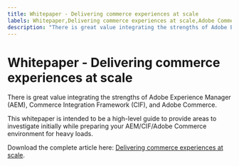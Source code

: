 ```yaml
---
title: Whitepaper - Delivering commerce experiences at scale
labels: Whitepaper,Delivering commerce experiences at scale,Adobe Commerce,cloud infrastructure,Adobe Experience Manager,Commerce Integration Framework,glass,headless,AEM,CIF,Adobe Experience Cloud
description: "There is great value integrating the strengths of Adobe Experience Manager (AEM), Commerce Integration Framework (CIF), and Adobe Commerce."
---
```


# Whitepaper - Delivering commerce experiences at scale

There is great value integrating the strengths of Adobe Experience Manager (AEM), Commerce Integration Framework (CIF), and Adobe Commerce.

This whitepaper is intended to be a high-level guide to provide areas to investigate initially while preparing your AEM/CIF/Adobe Commerce environment for heavy loads.

Download the complete article here: [Delivering commerce experiences at scale](assets/delivering_commerce_experiences_at_scale.pdf). 
